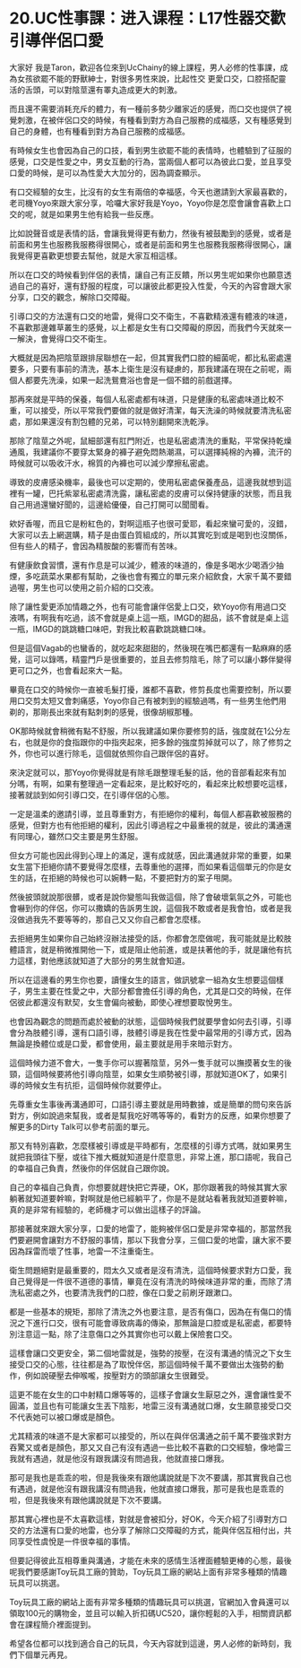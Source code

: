 # 20.UC性事課：进入课程：L17性器交歡引導伴侶口愛

大家好 我是Taron，歡迎各位來到UcChainy的線上課程，男人必修的性事課，成為女孩欲罷不能的野獸紳士，對很多男性來說，比起性交 更愛口交，口腔搭配靈活的舌頭，可以對陰莖還有睪丸造成更大的刺激。

而且還不需要消耗充斥的體力，有一種前多勢少離家近的感覺，而口交也提供了視覺刺激，在被伴侶口交的時候，有種看到對方為自己服務的成福感，又有種感覺到自己的身體，也有種看到對方為自己服務的成福感。

有時候女生也會因為自己的口技，看到男生欲罷不能的表情時，也體驗到了征服的感覺，口交是性愛之中，男女互動的行為，當兩個人都可以為彼此口愛，並且享受口愛的時候，是可以為性愛大大加分的，因為調查顯示。

有口交經驗的女生，比沒有的女生有兩倍的幸福感，今天也邀請到大家最喜歡的，老司機Yoyo來跟大家分享，哈囉大家好我是Yoyo，Yoyo你是怎麼會讓會喜歡上口交的呢，就是如果男生他有給我一些反應。

比如說聲音或是表情的話，會讓我覺得更有動力，然後有被鼓勵到的感覺，或者是前面和男生也服務我服務得很開心，或者是前面和男生也服務我服務得很開心，讓我覺得更喜歡更想要去幫他，就是大家互相這樣。

所以在口交的時候看到伴侶的表情，讓自己有正反饋，所以男生呢如果你也願意透過自己的喜好，還有舒服的程度，可以讓彼此都更投入性愛，今天的內容會跟大家分享，口交的觀念，解除口交障礙。

引導口交的方法還有口交的地雷，覺得口交不衛生，不喜歡精液還有體液的味道，不喜歡那邊雜草叢生的感覺，以上都是女生有口交障礙的原因，而我們今天就來一一解決，會覺得口交不衛生。

大概就是因為把陰莖跟排尿聯想在一起，但其實我們口腔的細菌呢，都比私密處還要多，只要有事前的清洗，基本上衛生是沒有疑慮的，那我建議在現在之前呢，兩個人都要先洗澡，如果一起洗鴛鴦浴也會是一個不錯的前戲選擇。

那再來就是平時的保養，每個人私密處都有味道，只是健康的私密處味道比較不重，可以接受，所以平常我們要做的就是做好清潔，每天洗澡的時候就要清洗私密處，那如果還沒有割包體的兄弟，可以特別翻開來洗乾淨。

那除了陰莖之外呢，鼠細部還有肛門附近，也是私密處清洗的重點，平常保持乾燥通風，我建議你不要穿太緊身的褲子避免悶熱潮濕，可以選擇純棉的內褲，流汗的時候就可以吸收汗水，棉質的內褲也可以減少摩擦私密處。

導致的皮膚感染機率，最後也可以定期的，使用私密處保養產品，這邊我就想到這裡有一罐，巴托紫翠私密處清洗露，讓私密處的皮膚可以保持健康的狀態，而且我自己用過還蠻好聞的，這邊給優優，自己打開可以聞聞看。

欸好香喔，而且它是粉紅色的，對啊這瓶子也很可愛耶，看起來蠻可愛的，沒錯，大家可以去上網選購，精子是由蛋白質組成的，所以其實吃到或是喝到也沒關係，但有些人的精子，會因為精胺酸的影響而有苦味。

有健康飲食習慣，還有作息是可以減少，體液的味道的，像是多喝水少喝酒少抽煙，多吃蔬菜水果都有幫助，之後也會有獨立的單元來介紹飲食，大家千萬不要錯過喔，男生也可以使用之前介紹的口交液。

除了讓性愛更添加情趣之外，也有可能會讓伴侶愛上口交，欸Yoyo你有用過口交液嗎，有啊我有吃過，該不會就是桌上這一瓶，IMGD的甜品，該不會就是桌上這一瓶，IMGD的跳跳糖口味吧，對我比較喜歡跳跳糖口味。

但是這個Vagab的也蠻香的，就吃起來甜甜的，然後現在嘴巴都還有一點麻麻的感覺，這可以錄嗎，精靈門戶是很重要的，並且去修剪陰毛，除了可以讓小夥伴變得更可口之外，也會看起來大一點。

畢竟在口交的時候你一直被毛髮打擾，誰都不喜歡，修剪長度也需要控制，所以要用口交剪太短又會刺痛感，Yoyo你自己有被刺到的經驗過嗎，有一些男生他們用剃的，那剛長出來就有點刺刺的感覺，很像胡椒那種。

OK那時候就會稍微有點不舒服，所以我建議如果你要修剪的話，強度就在1公分左右，也就是你的食指跟你的中指夾起來，把多餘的強度剪掉就可以了，除了修剪之外，你也可以進行除毛，這個就依照你自己跟伴侶的喜好。

來決定就可以，那Yoyo你覺得就是有除毛跟整理毛髮的話，他的音部看起來有加分嗎，有啊，如果有整理過一定看起來，是比較好吃的，看起來比較想要吃這樣，接著就談到如何引導口交，在引導伴侶的心態。

一定是溫柔的邀請引導，並且尊重對方，有拒絕你的權利，每個人都喜歡被服務的感覺，但對方也有他拒絕的權利，因此引導過程之中最重視的就是，彼此的溝通還有同理心，雖然口交主要是男生舒服。

但女方可能也因此得到心理上的滿足，還有成就感，因此溝通就非常的重要，如果女生當下拒絕你請不要覺得怎麼樣，去尊重他的選擇，而如果看這個單元的你是女生的話，在拒絕的時候也可以婉轉一點，不要把對方的案子甩開。

然後披頭就說那很髒，或者是說你變態叫我做這個，除了會破壞氣氛之外，可能也會嚇到你的伴侶，你可以撒嬌的告訴男生說，這個我不敢或者是我會怕，或者是我沒做過我先不要等等的，那自己又又你自己都會怎麼樣。

去拒絕男生如果你自己始終沒辦法接受的話，你都會怎麼做呢，我可能就是比較肢體語言，就是稍微推開他一下，或是阻止他前進，或是扶著他的手，就是讓他有抗力這樣，對他應該就知道了大部分的男生就會知道。

所以在這邊看的男生你也要，讀懂女生的語言，做訊號拿一組為女生想要這個樣子，男生主要在性愛之中，大部分都會擔任引導的角色，尤其是口交的時候，在伴侶彼此都還沒有默契，女生會偏向被動，即使心裡想要取悅男生。

也會因為觀念的問題而處於被動的狀態，這個時候我們就要學會如何去引導，引導會分為肢體引導，還有口語引導，肢體引導是我在性愛中最常用的引導方式，因為無論是換體位或是口愛，都會使用，最主要就是用手來暗示對方。

這個時候力道不會大，一隻手你可以握著陰莖，另外一隻手就可以撫摸著女生的後頸，這個時候要將他引導向陰莖，如果女生順勢被引導，那就知道OK了，如果引導的時候女生有抗拒，這個時候你就要停止。

先尊重女生事後再溝通即可，口語引導主要就是用時數據，或是簡單的問句來告訴對方，例如說過來幫我，或者是幫我吃好嗎等等的，看對方的反應，如果你想要了解更多的Dirty Talk可以參考前面的單元。

那又有特別喜歡，怎麼樣被引導或是平時都有，怎麼樣的引導方式嗎，就如果男生就把我頭往下壓，或往下推大概就知道是什麼意思，非常上進，那口語呢，我自己的幸福自己負責，然後你的伴侶就自己跟你說。

自己的幸福自己負責，你想要就趕快把它弄硬，OK，那你跟著我的時候其實大家躺著就知道要幹嘛，對啊就是他已經躺平了，你是不是就站看著我就知道要幹嘛，真的是非常有經驗的，老師機才可以做出這樣子的評論。

那接著就來跟大家分享，口愛的地雷了，能夠被伴侶口愛是非常幸福的，那當然我們要避開會讓對方不舒服的事情，那以下我會分享，三個口愛的地雷，讓大家不要因為踩雷而壞了性事，地雷一不注重衛生。

衛生問題絕對是最重要的，悶太久又或者是沒有清洗，這個時候要求對方口愛，我自己覺得是一件很不道德的事情，畢竟在沒有清洗的時候味道非常的重，而除了清洗私密處之外，也要清洗我們的口腔，像在口愛之前刷牙跟漱口。

都是一些基本的規矩，那除了清洗之外也要注意，是否有傷口，因為在有傷口的情況之下進行口交，很有可能會導致病毒的傳染，那無論是口腔或是私密處，都要特別注意這一點，除了注意傷口之外其實你也可以戴上保險套口交。

這樣會讓口交更安全，第二個地雷就是，強勢的按壓，在沒有溝通的情況之下女生接受口交的心態，往往都是為了取悅伴侶，那這個時候千萬不要做出太強勢的動作，例如說硬壓去伸喉嚨，按壓對方的頭部讓女生很難受。

這更不能在女生的口中射精口爆等等的，這樣子會讓女生厭惡之外，還會讓性愛不圓滿，並且也有可能讓女生丟下陰影，地雷三沒有溝通就口爆，女生願意接受口交不代表她可以被口爆或是顏色。

尤其精液的味道不是大家都可以接受的，所以在與伴侶溝通之前千萬不要強求對方吞驚又或者是顏色，那又又自己有沒有遇過一些比較不喜歡的口交經驗，像地雷三我就有遇過，就是他沒有跟我講沒有問過我，他就直接口爆我。

那可是我也是乖乖的啦，但是我後來有跟他講說就是下次不要講，那其實我自己也有遇過，就是他沒有跟我講沒有問過我，他就直接口爆我，那可是我也是乖乖的啦，但是我後來有跟他講說就是下次不要講。

那其實心裡也是不太喜歡這樣，對就是會被扣分，好OK，今天介紹了引導對方口交的方法還有口愛的地雷，也分享了解除口交障礙的方式，能與伴侶互相付出，共同享受性虞悅是一件很幸福的事情。

但要記得彼此互相尊重與溝通，才能在未來的感情生活裡面體驗更棒的心態，最後呢我們要感謝Toy玩具工廠的贊助，Toy玩具工廠的網站上面有非常多種類的情趣玩具可以挑選。

Toy玩具工廠的網站上面有非常多種類的情趣玩具可以挑選，官網加入會員還可以領取100元的購物金，並且可以輸入折扣碼UC520，讓你輕鬆的入手，相關資訊都會在課程簡介裡面提到。

希望各位都可以找到適合自己的玩具，今天內容就到這邊，男人必修的新時刻，我們下個單元再見。